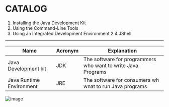 # CATALOG
1. Installing the Java Development Kit
2. Using the Command-Line Tools
3. Using an Integrated Development Environment 2.4 JShell
----

| Name |Acronym| Explanation|
|--------|------|-----------------|
Java Development kit| JDK|  The software for programmers who want to write Java Programs|
Java Runtime Environment| JRE | The software for consumers wh wnat to run Java programs|

![image](https://user-images.githubusercontent.com/27160394/135191693-0002e445-c6d3-4294-9cef-57a098fef6c4.png)

